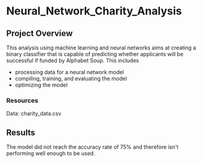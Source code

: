 # Neural_Network_Charity_Analysis
## Project Overview
This analysis using machine learning and neural networks aims at creating a binary classifier that is capable of predicting whether applicants will be successful if funded by Alphabet Soup.
This includes 
- processing data for a neural network model
- compiling, training, and evaluating the model
- optimizing the model

### Resources
Data: charity_data.csv

## Results
The model did not reach the accuracy rate of 75% and therefore isn't performing well enough to be used.
